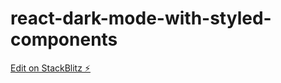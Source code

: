 # react-dark-mode-with-styled-components

[Edit on StackBlitz ⚡️](https://stackblitz.com/edit/react-dark-mode-with-styled-components)